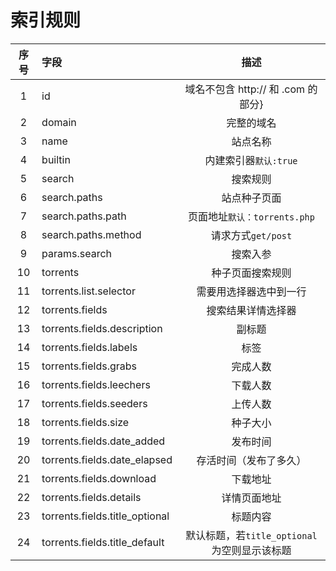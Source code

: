 # 索引规则

|序号|字段|描述|
|:--------:|:-------------|:-------------:|
|1|id|域名不包含 http:// 和 .com 的部分}|
|2|domain|完整的域名|
|3|name|站点名称|
|4|builtin|内建索引器`默认:true`|
|5|search|搜索规则|
|6|search.paths|站点种子页面|
|7|search.paths.path|页面地址`默认：torrents.php`|
|8|search.paths.method|请求方式`get/post`|
|9|params.search|搜索入参|
|10|torrents|种子页面搜索规则|
|11|torrents.list.selector|需要用选择器选中到一行|
|12|torrents.fields|搜索结果详情选择器|
|13|torrents.fields.description|副标题|
|14|torrents.fields.labels|标签|
|15|torrents.fields.grabs|完成人数|
|16|torrents.fields.leechers|下载人数|
|17|torrents.fields.seeders|上传人数|
|18|torrents.fields.size|种子大小|
|19|torrents.fields.date_added|发布时间|
|20|torrents.fields.date_elapsed|存活时间（发布了多久）|
|21|torrents.fields.download|下载地址|
|22|torrents.fields.details|详情页面地址|
|23|torrents.fields.title_optional|标题内容|
|24|torrents.fields.title_default|默认标题，若`title_optional`为空则显示该标题|